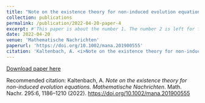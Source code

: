 ```yaml
---
title: "Note on the existence theory for non-induced evolution equations"
collection: publications
permalink: /publication/2022-04-20-paper-4
excerpt: #'This paper is about the number 1. The number 2 is left for future work.'
date: 2022-04-20
venue: 'Mathematische Nachrichten'
paperurl: 'https://doi.org/10.1002/mana.201900555'
citation: 'Kaltenbach, A. <i>Note on the existence theory for non-induced evolution equations. Mathematische Nachrichten</i>. Math. Nachr. 295:6, 1186–1210 (2022). https://doi.org/10.1002/mana.201900555'
---
```


[Download paper here](https://doi.org/10.1002/mana.201900555) 

Recommended citation: Kaltenbach, A. <i>Note on the existence theory for non-induced evolution equations. Mathematische Nachrichten</i>. Math. Nachr. 295:6, 1186–1210 (2022). https://doi.org/10.1002/mana.201900555

